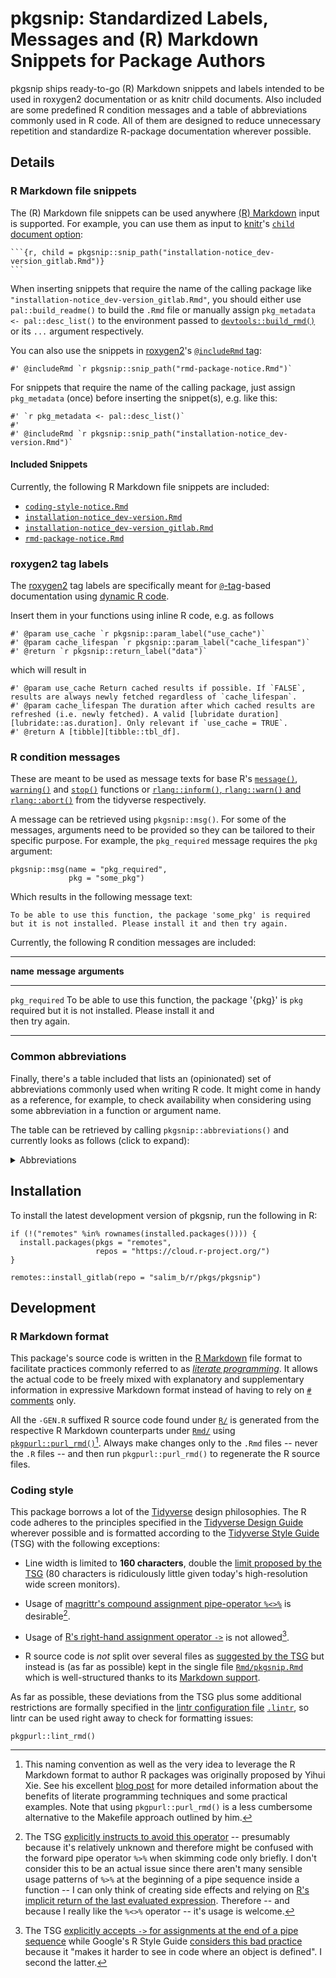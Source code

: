 # pkgsnip: Standardized Labels, Messages and (R) Markdown Snippets for Package Authors

pkgsnip ships ready-to-go (R) Markdown snippets and labels intended to
be used in roxygen2 documentation or as knitr child documents. Also
included are some predefined R condition messages and a table of
abbreviations commonly used in R code. All of them are designed to
reduce unnecessary repetition and standardize R-package documentation
wherever possible.

## Details

### R Markdown file snippets

The (R) Markdown file snippets can be used anywhere [(R)
Markdown](https://rmarkdown.rstudio.com/) input is supported. For
example, you can use them as input to
[knitr](https://yihui.org/knitr/)'s [`child` document
option](https://yihui.org/knitr/options/#child-documents):

    ```{r, child = pkgsnip::snip_path("installation-notice_dev-version_gitlab.Rmd")}
    ```

When inserting snippets that require the name of the calling package
like `"installation-notice_dev-version_gitlab.Rmd"`, you should either
use `pal::build_readme()` to build the `.Rmd` file or manually assign
`pkg_metadata <- pal::desc_list()` to the environment passed to
[`devtools::build_rmd()`](https://devtools.r-lib.org/reference/build_rmd.html)
or its `...` argument respectively.

You can also use the snippets in
[roxygen2](https://roxygen2.r-lib.org/)'s [`@includeRmd`
tag](https://roxygen2.r-lib.org/articles/rd.html#including-external--rmd-md-files):

``` {.rd}
#' @includeRmd `r pkgsnip::snip_path("rmd-package-notice.Rmd")`
```

For snippets that require the name of the calling package, just assign
`pkg_metadata` (once) before inserting the snippet(s), e.g. like this:

``` {.rd}
#' `r pkg_metadata <- pal::desc_list()`
#'
#' @includeRmd `r pkgsnip::snip_path("installation-notice_dev-version.Rmd")`
```

#### Included Snippets

Currently, the following R Markdown file snippets are included:

-   [`coding-style-notice.Rmd`](inst/snippets/coding-style-notice.Rmd)
-   [`installation-notice_dev-version.Rmd`](inst/snippets/installation-notice_dev-version.Rmd)
-   [`installation-notice_dev-version_gitlab.Rmd`](inst/snippets/installation-notice_dev-version_gitlab.Rmd)
-   [`rmd-package-notice.Rmd`](inst/snippets/rmd-package-notice.Rmd)

### roxygen2 tag labels

The [roxygen2](https://roxygen2.r-lib.org/) tag labels are specifically
meant for [`@`-tag](https://roxygen2.r-lib.org/articles/rd.html)-based
documentation using [dynamic R
code](https://roxygen2.r-lib.org/articles/rd-formatting.html#dynamic-r-code-1).

Insert them in your functions using inline R code, e.g. as follows

``` {.r}
#' @param use_cache `r pkgsnip::param_label("use_cache")`
#' @param cache_lifespan `r pkgsnip::param_label("cache_lifespan")`
#' @return `r pkgsnip::return_label("data")`
```

which will result in

``` {.r}
#' @param use_cache Return cached results if possible. If `FALSE`, results are always newly fetched regardless of `cache_lifespan`.
#' @param cache_lifespan The duration after which cached results are refreshed (i.e. newly fetched). A valid [lubridate duration][lubridate::as.duration]. Only relevant if `use_cache = TRUE`.
#' @return A [tibble][tibble::tbl_df].
```

### R condition messages

These are meant to be used as message texts for base R's
[`message()`](https://rdrr.io/r/base/message.html),
[`warning()`](https://rdrr.io/r/base/warning.html) and
[`stop()`](https://rdrr.io/r/base/stop.html) functions or
[`rlang::inform()`, `rlang::warn()` and
`rlang::abort()`](https://rlang.r-lib.org/reference/abort.html) from the
tidyverse respectively.

A message can be retrieved using `pkgsnip::msg()`. For some of the
messages, arguments need to be provided so they can be tailored to their
specific purpose. For example, the `pkg_required` message requires the
`pkg` argument:

``` {.r}
pkgsnip::msg(name = "pkg_required",
             pkg = "some_pkg")
```

Which results in the following message text:

    To be able to use this function, the package 'some_pkg' is required but it is not installed. Please install it and then try again.

Currently, the following R condition messages are included:

  ------------------------------------------------------------------------------------------
  **name**         **message**                                               **arguments**
  ---------------- --------------------------------------------------------- ---------------
  `pkg_required`   To be able to use this function, the package '{pkg}' is   `pkg`
                   required but it is not installed. Please install it and   
                   then try again.                                           

  ------------------------------------------------------------------------------------------

### Common abbreviations

Finally, there's a table included that lists an (opinionated) set of
abbreviations commonly used when writing R code. It might come in handy
as a reference, for example, to check availability when considering
using some abbreviation in a function or argument name.

The table can be retrieved by calling `pkgsnip::abbreviations()` and
currently looks as follows (click to expand):

<details>
<summary>
Abbreviations
</summary>

  full_expressions             abbreviation
  ---------------------------- --------------
  absolute                     abs
  argument                     arg
  arguments                    args
  attribute                    attr
  attributes                   attrs
  bibliography                 bib
  character                    chr
  characters                   chrs
  column                       col
  columns                      cols
  command                      cmd
  commands                     cmds
  combination                  combo
  combinations                 combos
  condition                    cnd
  conditions                   cnds
  configuration                config
  configurations               configs
  database                     db
  dataframe                    df
  dependency                   dep
  dependencies                 deps
  development, developer       dev
  developments, developers     devs
  difference                   diff
  differences                  diffs
  directory                    dir
  directories                  dirs
  distribution                 distro
  distributions                distros
  document                     doc
  documents                    docs
  double                       dbl
  doubles                      dbls
  element                      el
  environment                  env
  environments                 envs
  exclude                      excl
  expression                   expr
  expressions                  exprs
  factor                       fct
  factors                      fcts
  filesystem                   fs
  function                     fn
  functions                    fns
  generation, generate         gen
  generations                  gens
  identifier                   id
  identifiers                  ids
  include                      incl
  index                        i
  indices/indexes              ix
  information                  info
  initialization, initialize   init
  integer                      int
  integers                     ints
  label                        lbl
  labels                       lbls
  language                     lang
  languages                    langs
  level                        lvl
  levels                       lvls
  list                         ls
  logical                      lgl
  logicals                     lgls
  Markdown                     md
  message                      msg
  messages                     msgs
  modification                 mod
  modifications                mods
  number                       nr
  numbers                      nrs
  number of                    n
  numeric                      num
  numerics                     nums
  object                       obj
  objects                      objs
  option                       opt
  options                      opts
  package                      pkg
  packages                     pkgs
  parameter                    param
  parameters                   params
  R Markdown                   rmd
  reference                    ref
  references                   refs
  regular expression(s)        regex
  relative                     rel
  remove                       rm
  roxygen2                     roxy
  separator                    sep
  separators                   seps
  sequence , sequential        seq
  sequences                    seqs
  specification, specify       spec
  string                       str
  strings                      strs
  temporary                    tmp
  value                        val
  values                       vals
  variable                     v
  variables                    vx
  vector                       vctr
  vectors                      vctrs

</details>

## Installation

To install the latest development version of pkgsnip, run the following
in R:

``` {.r}
if (!("remotes" %in% rownames(installed.packages()))) {
  install.packages(pkgs = "remotes",
                   repos = "https://cloud.r-project.org/")
}

remotes::install_gitlab(repo = "salim_b/r/pkgs/pkgsnip")
```

## Development

### R Markdown format

This package's source code is written in the [R
Markdown](https://rmarkdown.rstudio.com/) file format to facilitate
practices commonly referred to as [*literate
programming*](https://en.wikipedia.org/wiki/Literate_programming). It
allows the actual code to be freely mixed with explanatory and
supplementary information in expressive Markdown format instead of
having to rely on [`#`
comments](https://cran.r-project.org/doc/manuals/r-release/R-lang.html#Comments)
only.

All the `-GEN.R` suffixed R source code found under [`R/`](R/) is
generated from the respective R Markdown counterparts under
[`Rmd/`](Rmd/) using
[`pkgpurl::purl_rmd()`](https://gitlab.com/salim_b/r/pkgs/pkgpurl/)[^1].
Always make changes only to the `.Rmd` files -- never the `.R` files --
and then run `pkgpurl::purl_rmd()` to regenerate the R source files.

### Coding style

This package borrows a lot of the
[Tidyverse](https://www.tidyverse.org/) design philosophies. The R code
adheres to the principles specified in the [Tidyverse Design
Guide](https://principles.tidyverse.org/) wherever possible and is
formatted according to the [Tidyverse Style
Guide](https://style.tidyverse.org/) (TSG) with the following
exceptions:

-   Line width is limited to **160 characters**, double the [limit
    proposed by the
    TSG](https://style.tidyverse.org/syntax.html#long-lines) (80
    characters is ridiculously little given today's high-resolution wide
    screen monitors).

-   Usage of [magrittr's compound assignment pipe-operator
    `%<>%`](https://magrittr.tidyverse.org/reference/compound.html) is
    desirable[^2].

-   Usage of [R's right-hand assignment operator
    `->`](https://rdrr.io/r/base/assignOps.html) is not allowed[^3].

-   R source code is *not* split over several files as [suggested by the
    TSG](https://style.tidyverse.org/package-files.html) but instead is
    (as far as possible) kept in the single file
    [`Rmd/pkgsnip.Rmd`](Rmd/pkgsnip.Rmd) which is well-structured thanks
    to its [Markdown support](#r-markdown-format).

As far as possible, these deviations from the TSG plus some additional
restrictions are formally specified in the [lintr configuration
file](https://github.com/jimhester/lintr#project-configuration)
[`.lintr`](.lintr), so lintr can be used right away to check for
formatting issues:

``` {.r}
pkgpurl::lint_rmd()
```

[^1]: This naming convention as well as the very idea to leverage the R
    Markdown format to author R packages was originally proposed by
    Yihui Xie. See his excellent [blog post](https://yihui.name/rlp/)
    for more detailed information about the benefits of literate
    programming techniques and some practical examples. Note that using
    `pkgpurl::purl_rmd()` is a less cumbersome alternative to the
    Makefile approach outlined by him.

[^2]: The TSG [explicitly instructs to avoid this
    operator](https://style.tidyverse.org/pipes.html#assignment-2) --
    presumably because it's relatively unknown and therefore might be
    confused with the forward pipe operator `%>%` when skimming code
    only briefly. I don't consider this to be an actual issue since
    there aren't many sensible usage patterns of `%>%` at the beginning
    of a pipe sequence inside a function -- I can only think of creating
    side effects and relying on [R's implicit return of the last
    evaluated expression](https://rdrr.io/r/base/function.html).
    Therefore -- and because I really like the `%<>%` operator -- it's
    usage is welcome.

[^3]: The TSG [explicitly accepts `->` for assignments at the end of a
    pipe sequence](https://style.tidyverse.org/pipes.html#assignment-2)
    while Google's R Style Guide [considers this bad
    practice](https://google.github.io/styleguide/Rguide.html#right-hand-assignment)
    because it "makes it harder to see in code where an object is
    defined". I second the latter.
